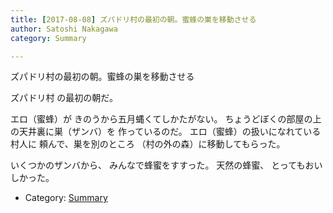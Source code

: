 ```yaml
---
title: [2017-08-08] ズパドリ村の最初の朝。蜜蜂の巣を移動させる
author: Satoshi Nakagawa
category: Summary

---
```


ズパドリ村の最初の朝。蜜蜂の巣を移動させる

 ズパドリ村 の最初の朝だ。

 エロ（蜜蜂）が
きのうから五月蝿くてしかたがない。
ちょうどぼくの部屋の上の天井裏に巣（ザンバ）を
作っているのだ。
エロ（蜜蜂）の扱いになれている村人に
頼んで、巣を別のところ
（村の外の森）に移動してもらった。

 いくつかのザンバから、
みんなで蜂蜜をすすった。
天然の蜂蜜、
とってもおいしかった。

- Category: [Summary](https://merapano.github.io/categories.html#Summary)


